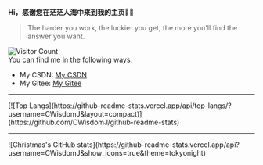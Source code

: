 **Hi，感谢您在茫茫人海中来到我的主页👏🎉**

> The harder you work, the luckier you get, the more you'll find the answer you want.<br>

![Visitor Count](https://profile-counter.glitch.me/CWisdomJ/count.svg)
<br> You can find me in the following ways:

+ My CSDN: [My CSDN](https://blog.csdn.net/qq_60955261)
+ My Gitee: [My Gitee](https://gitee.com/cwisdomj)
<hr>
[![Top Langs](https://github-readme-stats.vercel.app/api/top-langs/?username=CWisdomJ&layout=compact)](https://github.com/CWisdomJ/github-readme-stats)
<hr>
![Christmas's GitHub stats](https://github-readme-stats.vercel.app/api?username=CWisdomJ&show_icons=true&theme=tokyonight)


